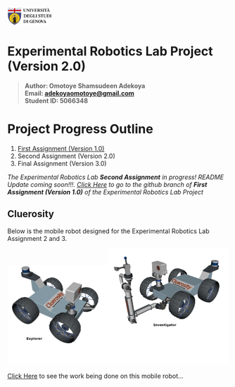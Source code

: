 <a href="https://unige.it/en/">
<img src="images/genoa_logo.png" width="20%" height="20%" title="University of Genoa" alt="University of Genoa" >
</a>

# Experimental Robotics Lab Project (Version 2.0)

>**Author: Omotoye Shamsudeen Adekoya**  
 **Email: adekoyaomotoye@gmail.com** </br>
 **Student ID: 5066348**

# Project Progress Outline

1. [First Assignment (Version 1.0)](https://github.com/Omotoye/Experimental-Robotics-Project/tree/version-1)
1. Second Assignment (Version 2.0)
1. Final Assignment (Version 3.0)

*The Experimental Robotics Lab **Second Assignment** in progress! README Update coming soon!!!. [Click Here](https://github.com/Omotoye/Experimental-Robotics-Project/tree/version-1) to go to the github branch of **First Assignment (Version 1.0)** of the Experimental Robotics Lab Project*

## Cluerosity

Below is the mobile robot designed for the Experimental Robotics Lab Assignment 2 and 3.

<div align="center">
<img src="images/explorer.png" width="45%" height="45%" title="Cluerosity Robot equipped with LiDAR, camera and laser sensor" alt="Cluerosity Robot equipped with LiDAR, camera and laser sensor" ><img src="images/investigator.png" width="55%" height="55%" title="Cluerosity Robot equipped with LiDAR, camera and laser sensor" alt="Cluerosity Robot equipped with LiDAR, camera and laser sensor" >
</div>

[Click Here](https://github.com/Omotoye/cluerosity) to see the work being done on this mobile robot...
